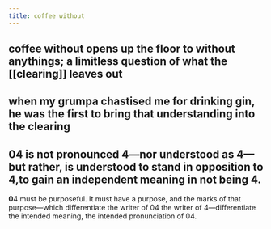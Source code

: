 ```yaml
---
title: coffee without
---
```


## coffee without opens up the floor to without anythings; a limitless question of what the [[clearing]] leaves out
## when my grumpa chastised me for drinking gin, he was the first to bring that understanding into the clearing
## 04 is not pronounced 4—nor understood as 4—but rather, is understood to stand in opposition to 4,to gain an independent meaning in not being 4.
**0**4 must be purposeful. It must have a purpose, and the marks of that purpose—which differentiate the writer of 04 the writer of 4—differentiate the intended meaning, the intended pronunciation of 04.
